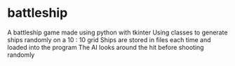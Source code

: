 # battleship
A battleship game made using python with tkinter
Using classes to generate ships randomly on a 10 : 10 grid
Ships are stored in files each time and loaded into the program
The AI looks around the hit before shooting randomly

